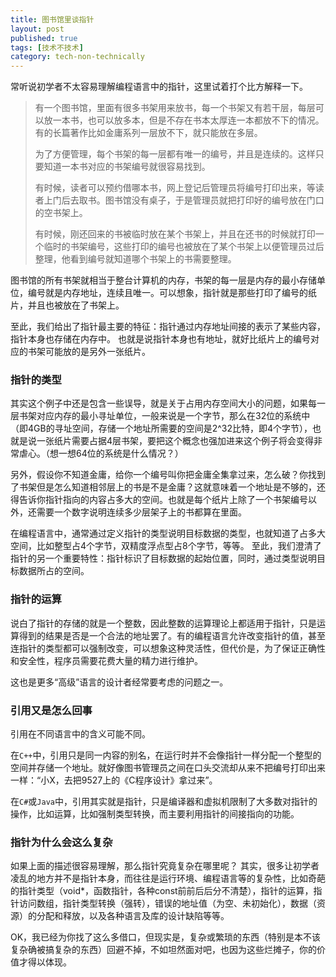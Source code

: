 ```yaml
---
title: 图书馆里谈指针
layout: post
published: true
tags: [技术不技术]
category: tech-non-technically
---
```


常听说初学者不太容易理解编程语言中的指针，这里试着打个比方解释一下。

> 有一个图书馆，里面有很多书架用来放书，每一个书架又有若干层，每层可以放一本书，也可以放多本，但是不存在书本太厚连一本都放不下的情况。有的长篇著作比如金庸系列一层放不下，就只能放在多层。
> 
> 为了方便管理，每个书架的每一层都有唯一的编号，并且是连续的。这样只要知道一本书对应的书架编号就很容易找到。
> 
> 有时候，读者可以预约借哪本书，网上登记后管理员将编号打印出来，等读者上门后去取书。图书馆没有桌子，于是管理员就把打印好的编号放在门口的空书架上。
> 
> 有时候，刚还回来的书被临时放在某个书架上，并且在还书的时候就打印一个临时的书架编号，这些打印的编号也被放在了某个书架上以便管理员过后整理，他看到编号就知道哪个书架上的书需要整理。

图书馆的所有书架就相当于整台计算机的内存，书架的每一层是内存的最小存储单位，编号就是内存地址，连续且唯一。可以想象，指针就是那些打印了编号的纸片，并且也被放在了书架上。

至此，我们给出了指针最主要的特征：指针通过内存地址间接的表示了某些内容，指针本身也存储在内存中。
也就是说指针本身也有地址，就好比纸片上的编号对应的书架可能放的是另外一张纸片。

### 指针的类型

其实这个例子中还是包含一些误导，就是关于占用内存空间大小的问题，如果每一层书架对应内存的最小寻址单位，一般来说是一个字节，那么在32位的系统中（即4GB的寻址空间，存储一个地址所需要的空间是2^32比特，即4个字节），也就是说一张纸片需要占据4层书架，要把这个概念也强加进来这个例子将会变得非常虐心。（想一想64位的系统是什么情况？）

另外，假设你不知道金庸，给你一个编号叫你把金庸全集拿过来，怎么破？你找到了书架但是怎么知道相邻层上的书是不是金庸？这就意味着一个地址是不够的，还得告诉你指针指向的内容占多大的空间。也就是每个纸片上除了一个书架编号以外，还需要一个数字说明连续多少层架子上的书都算在里面。

在编程语言中，通常通过定义指针的类型说明目标数据的类型，也就知道了占多大空间，比如整型占4个字节，双精度浮点型占8个字节，等等。
至此，我们澄清了指针的另一个重要特性：指针标识了目标数据的起始位置，同时，通过类型说明目标数据所占的空间。

### 指针的运算

说白了指针的存储的就是一个整数，因此整数的运算理论上都适用于指针，只是运算得到的结果是否是一个合法的地址罢了。有的编程语言允许改变指针的值，甚至连指针的类型都可以强制改变，可以想象这种灵活性，但代价是，为了保证正确性和安全性，程序员需要花费大量的精力进行维护。

这也是更多“高级”语言的设计者经常要考虑的问题之一。

### 引用又是怎么回事

引用在不同语言中的含义可能不同。

在`C++`中，引用只是同一内容的别名，在运行时并不会像指针一样分配一个整型的空间并存储一个地址。就好像图书管理员之间在口头交流却从来不把编号打印出来一样：“小X，去把9527上的《C程序设计》拿过来”。

在`C#`或`Java`中，引用其实就是指针，只是编译器和虚拟机限制了大多数对指针的操作，比如运算，比如强制类型转换，而主要利用指针的间接指向的功能。

### 指针为什么会这么复杂

如果上面的描述很容易理解，那么指针究竟复杂在哪里呢？
其实，很多让初学者凌乱的地方并不是指针本身，而往往是运行环境、编程语言等的复杂性，比如奇葩的指针类型（void\*，函数指针，各种const前前后后分不清楚），指针的运算，指针访问数组，指针类型转换（强转），错误的地址值（为空、未初始化），数据（资源）的分配和释放，以及各种语言及库的设计缺陷等等。

OK，我已经为你找了这么多借口，但现实是，复杂或繁琐的东西（特别是本不该复杂确被搞复杂的东西）回避不掉，不如坦然面对吧，也因为这些烂摊子，你的价值才得以体现。



